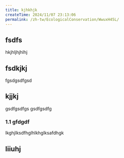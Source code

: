 ```yaml
---
title: kjhkhjk
createTime: 2024/11/07 23:13:06
permalink: /zh-tw/EcologicalConservation/WwuxH45L/
---
```



## fsdfs
hkjhljhjhlhj
## fsdkjkj

fgsdgsdfgsd

## kjjkj

gsdfgsdfgs
gsdfgsdfg

### 1.1 gfdgdf


lkghjlksdfhglhlkhglksafdhgk

## liiuhj

